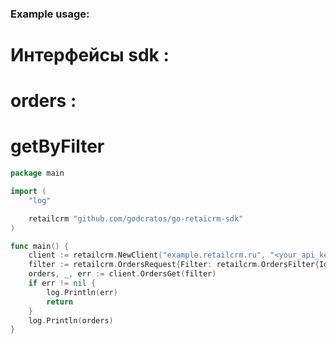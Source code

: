 ### Example usage: 

# Интерфейсы sdk :
#	orders :
#		getByFilter

```go
package main

import (
	"log"

	retailcrm "github.com/godcratos/go-retaicrm-sdk"
)

func main() {
	client := retailcrm.NewClient("example.retailcrm.ru", "<your_api_key>", true)
	filter := retailcrm.OrdersRequest{Filter: retailcrm.OrdersFilter{Ids: []int{156138}}, Page: 1}
	orders, _, err := client.OrdersGet(filter)
	if err != nil {
		log.Println(err)
		return
	}
	log.Println(orders)
}

```
